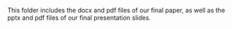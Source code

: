 This folder includes the docx and pdf files of our final paper, as well as the pptx and pdf files of our final presentation slides.
